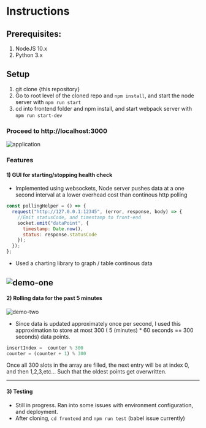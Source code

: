 # Instructions

## Prerequisites:
1) NodeJS 10.x 
2) Python 3.x

## Setup
1) git clone {this repository}
2) Go to root level of the cloned repo and ``` npm install ```, and start the node server with ```npm run start```
3) cd into frontend folder and npm install, and  start webpack server with ```npm run start-dev```


### Proceed to http://localhost:3000
![application](https://puu.sh/BWfZy/076eeebfdd.png)

### Features

#### 1) GUI for starting/stopping health check
- Implemented using websockets, Node server pushes data at a one second interval at a lower overhead cost than continous http polling
``` javascript
const pollingHelper = () => {
  request("http://127.0.0.1:12345", (error, response, body) => {
    //Emit statusCode, and timestamp to front-end
    socket.emit("dataPoint", {
      timestamp: Date.now(),
      status: response.statusCode
    });
  });
};
```
- Used a charting library to graph / table continous data

![demo-one](http://g.recordit.co/7NY5hvDFIa.gif)
--------------------------------------------------------------

#### 2) Rolling data for the past 5 minutes
![demo-two](http://g.recordit.co/2k0grwkw9D.gif)
- Since data is updated approximately once per second, I used this approximation to store at most 300 ( 5 (minutes) * 60 seconds == 300 seconds) data points.
``` javascript
insertIndex =  counter % 300
counter = (counter + 1) % 300
```
Once all 300 slots in the array are filled, the next entry will be at index 0, and then 1,2,3,etc... Such that the oldest points get overwritten. 

--------------------------------------------------------------

#### 3) Testing
- Still in progress. Ran into some issues with environment configuration, and deployment. 
- After cloning, ```cd frontend``` and ```npm run test``` (babel issue currently)


